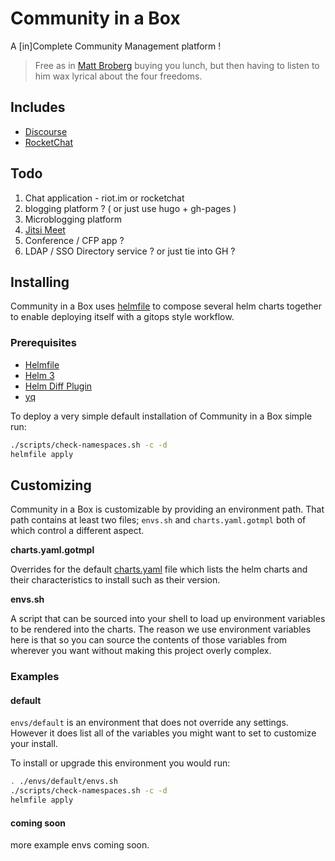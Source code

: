 # Community in a Box

A [in]Complete Community Management platform !

> Free as in [Matt Broberg](https://twitter.com/mbbroberg) buying you lunch, but then having to listen to him wax lyrical about the four freedoms.

## Includes

* [Discourse](./charts/discourse/README.md)
* [RocketChat](./charts/rocketchat/README.md)
## Todo

1. Chat application - riot.im or rocketchat
1. blogging platform ? ( or just use hugo + gh-pages )
1. Microblogging platform
1. [Jitsi Meet](https://jitsi.org/jitsi-meet/)
1. Conference / CFP app ?
1. LDAP / SSO Directory service ? or just tie into GH ?

## Installing

Community in a Box uses [helmfile]() to compose several helm charts together to enable deploying itself with a gitops style workflow.

### Prerequisites

* [Helmfile](https://github.com/roboll/helmfile/releases)
* [Helm 3](https://github.com/helm/helm/releases/tag/v3.1.2)
* [Helm Diff Plugin](https://github.com/databus23/helm-diff#install)
* [yq](https://mikefarah.gitbook.io/yq/#install)

To deploy a very simple default installation of Community in a Box simple run:

```bash
./scripts/check-namespaces.sh -c -d
helmfile apply
```

## Customizing

Community in a Box is customizable by providing an environment path. That path contains at least two files; `envs.sh` and `charts.yaml.gotmpl` both of which control a different aspect.

**charts.yaml.gotmpl**

Overrides for the default [charts.yaml](./charts.yaml) file which lists the helm charts and their characteristics to install such as their version.

**envs.sh**

A script that can be sourced into your shell to load up environment variables to be rendered into the charts. The reason we use environment variables here is that so you can source the contents of those variables from wherever you want without making this project overly complex.

### Examples

#### default

`envs/default` is an environment that does not override any settings. However it does list all of the variables you might want to set to customize your install.

To install or upgrade this environment you would run:

```bash
. ./envs/default/envs.sh
./scripts/check-namespaces.sh -c -d
helmfile apply
```

#### coming soon

more example envs coming soon.
